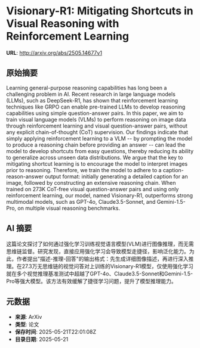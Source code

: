 # Visionary-R1: Mitigating Shortcuts in Visual Reasoning with Reinforcement Learning

**URL**: http://arxiv.org/abs/2505.14677v1

## 原始摘要

Learning general-purpose reasoning capabilities has long been a challenging
problem in AI. Recent research in large language models (LLMs), such as
DeepSeek-R1, has shown that reinforcement learning techniques like GRPO can
enable pre-trained LLMs to develop reasoning capabilities using simple
question-answer pairs. In this paper, we aim to train visual language models
(VLMs) to perform reasoning on image data through reinforcement learning and
visual question-answer pairs, without any explicit chain-of-thought (CoT)
supervision. Our findings indicate that simply applying reinforcement learning
to a VLM -- by prompting the model to produce a reasoning chain before
providing an answer -- can lead the model to develop shortcuts from easy
questions, thereby reducing its ability to generalize across unseen data
distributions. We argue that the key to mitigating shortcut learning is to
encourage the model to interpret images prior to reasoning. Therefore, we train
the model to adhere to a caption-reason-answer output format: initially
generating a detailed caption for an image, followed by constructing an
extensive reasoning chain. When trained on 273K CoT-free visual question-answer
pairs and using only reinforcement learning, our model, named Visionary-R1,
outperforms strong multimodal models, such as GPT-4o, Claude3.5-Sonnet, and
Gemini-1.5-Pro, on multiple visual reasoning benchmarks.


## AI 摘要

这篇论文探讨了如何通过强化学习训练视觉语言模型(VLM)进行图像推理，而无需思维链监督。研究发现，直接应用强化学习会导致模型走捷径，影响泛化能力。为此，作者提出"描述-推理-回答"的输出格式：先生成详细图像描述，再进行深入推理。在27.3万无思维链的视觉问答对上训练的Visionary-R1模型，仅使用强化学习就在多个视觉推理基准测试中超越了GPT-4o、Claude3.5-Sonnet和Gemini-1.5-Pro等强大模型。该方法有效缓解了捷径学习问题，提升了模型推理能力。

## 元数据

- **来源**: ArXiv
- **类型**: 论文
- **保存时间**: 2025-05-21T22:01:08Z
- **目录日期**: 2025-05-21
